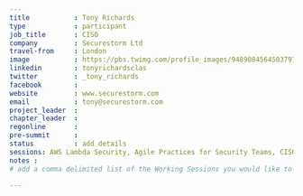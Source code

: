 ```yaml
---
title           : Tony Richards
type            : participant
job_title       : CISO
company         : Securestorm Ltd
travel-from     : London
image           : https://pbs.twimg.com/profile_images/948908456450379777/1KF4KsBw_400x400.jpg
linkedin        : tonyrichardsclas
twitter         : _tony_richards
facebook        :
website         : www.securestorm.com
email           : tony@securestorm.com
project_leader  :
chapter_leader  :
regonline       :
pre-summit      :
status          : add details
sessions: AWS Lambda Security, Agile Practices for Security Teams, CISO, Creating a standard for GDPR patterns, Creation of Security Buttons, DPO how to become one, DPO what to expect, Getting more women in Cyber-security, A seat at the table, Hands-on GDPR Patterns, Using Threat Models for GDPR, 
notes :
# add a comma delimited list of the Working Sessions you would like to attend in the meta above (use the session's title) e.g. sessions: Security Playbooks Diagrams, Hackathon Daily Sessions

---
```


<!-- put more details about participant here -->
